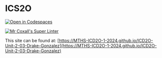 # ICS2O

[![Open in Codespaces](https://classroom.github.com/assets/launch-codespace-2972f46106e565e64193e422d61a12cf1da4916b45550586e14ef0a7c637dd04.svg)](https://classroom.github.com/open-in-codespaces?assignment_repo_id=18960437)

[![Mr Coxall's Super Linter](https://github.com/MTHS-ICD2O-1-2024/ICD2O-Unit-2-03-Drake-Gonzalez/workflows/Mr%20Coxall's%20Super%20Linter/badge.svg)](https://github.com/MTHS-ICD2O-1-2024/ICD2O-Unit-2-03-Drake-Gonzalez/actions)

This site can be found at: [https://MTHS-ICD2O-1-2024.github.io/ICD2O-Unit-2-03-Drake-Gonzalez](https://MTHS-ICD2O-1-2024.github.io/ICD2O-Unit-2-03-Drake-Gonzalez)
